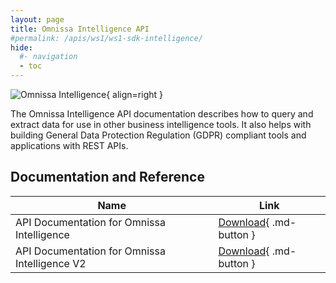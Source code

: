 ```yaml
---
layout: page
title: Omnissa Intelligence API
#permalink: /apis/ws1/ws1-sdk-intelligence/
hide:
  #- navigation
  - toc
---
```

![Omnissa Intelligence](../../../assets/logos/Intelligence-v-lm.png){ align=right }

The Omnissa Intelligence API documentation describes how to query and extract data for use in other business intelligence tools. It also helps with building General Data Protection Regulation (GDPR) compliant tools and applications with REST APIs.

## Documentation and Reference

| Name | Link |
| --- | --- |
| API Documentation for  Omnissa Intelligence | [Download](./guides/DHUB-APIDocumentationforOmnissaIntelligence-V1-221124-172030.pdf){ .md-button } |
| API Documentation for  Omnissa Intelligence V2 | [Download](./guides/DHUB-APIDocumentationforOmnissaIntelligence-V2-221124-172118.pdf){ .md-button } |
